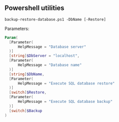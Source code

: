 ## Powershell utilities

`backup-restore-database.ps1 -DbName [-Restore]`

Parameters:

```powershell
Param(
  [Parameter(
      HelpMessage = "Database server"
  )]
  [string]$DbServer = "localhost",
  [Parameter(
      HelpMessage = "Database name"
  )]
  [string]$DbName,
  [Parameter(
      HelpMessage = "Execute SQL database restore"
  )]
  [switch]$Restore,
  [Parameter(
      HelpMessage = "Execute SQL database backup"
  )]
  [switch]$Backup
)
```
